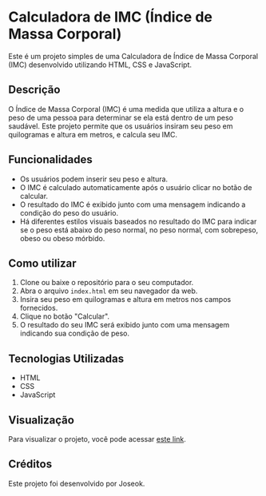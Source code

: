 # Calculadora de IMC (Índice de Massa Corporal)

Este é um projeto simples de uma Calculadora de Índice de Massa Corporal (IMC) desenvolvido utilizando HTML, CSS e JavaScript.

## Descrição

O Índice de Massa Corporal (IMC) é uma medida que utiliza a altura e o peso de uma pessoa para determinar se ela está dentro de um peso saudável. Este projeto permite que os usuários insiram seu peso em quilogramas e altura em metros, e calcula seu IMC.

## Funcionalidades

- Os usuários podem inserir seu peso e altura.
- O IMC é calculado automaticamente após o usuário clicar no botão de calcular.
- O resultado do IMC é exibido junto com uma mensagem indicando a condição do peso do usuário.
- Há diferentes estilos visuais baseados no resultado do IMC para indicar se o peso está abaixo do peso normal, no peso normal, com sobrepeso, obeso ou obeso mórbido.

## Como utilizar

1. Clone ou baixe o repositório para o seu computador.
2. Abra o arquivo `index.html` em seu navegador da web.
3. Insira seu peso em quilogramas e altura em metros nos campos fornecidos.
4. Clique no botão "Calcular".
5. O resultado do seu IMC será exibido junto com uma mensagem indicando sua condição de peso.

## Tecnologias Utilizadas

- HTML
- CSS
- JavaScript

## Visualização

Para visualizar o projeto, você pode acessar [este link](https://github.com/seu-usuario/seu-repositorio).

## Créditos

Este projeto foi desenvolvido por Joseok.

